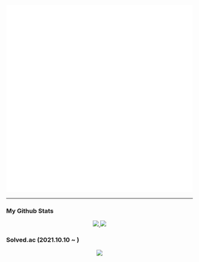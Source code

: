 ![I am FrontEnd Developer @shogong](https://raw.githubusercontent.com/Yeongjae-Shin/Yeongjae-Shin/main/header.svg)
<hr>

### My Github Stats

<div align="center">
  <a href="#">
    <img src="https://github-readme-stats.vercel.app/api?username=Yeongjae-Shin&theme=react&show_icons=true" height="200px">
  </a>
  <a href="#">
    <img src="https://github-readme-stats.vercel.app/api/top-langs/?username=Yeongjae-Shin&theme=react&exclude_repo=resume,Yeongjae-Shin.github.io" height="200px">
  </a>
</div>

### Solved.ac (2021.10.10 ~ )
<p align="center"><img src="http://mazassumnida.wtf/api/v2/generate_badge?boj=syj9484" /></div>

